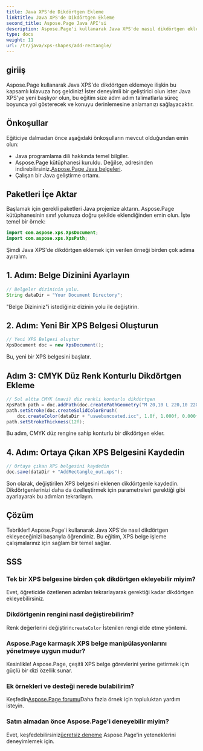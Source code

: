 ```yaml
---
title: Java XPS'de Dikdörtgen Ekleme
linktitle: Java XPS'de Dikdörtgen Ekleme
second_title: Aspose.Page Java API'si
description: Aspose.Page'i kullanarak Java XPS'de nasıl dikdörtgen ekleyeceğinizi öğrenin. Kusursuz belge işleme için adım adım kılavuzumuzu izleyin. #JavaXPS #AsposePage
type: docs
weight: 11
url: /tr/java/xps-shapes/add-rectangle/
---
```

## giriiş
Aspose.Page kullanarak Java XPS'de dikdörtgen eklemeye ilişkin bu kapsamlı kılavuza hoş geldiniz! İster deneyimli bir geliştirici olun ister Java XPS'ye yeni başlıyor olun, bu eğitim size adım adım talimatlarla süreç boyunca yol gösterecek ve konuyu derinlemesine anlamanızı sağlayacaktır.
## Önkoşullar
Eğiticiye dalmadan önce aşağıdaki önkoşulların mevcut olduğundan emin olun:
- Java programlama dili hakkında temel bilgiler.
-  Aspose.Page kütüphanesi kuruldu. Değilse, adresinden indirebilirsiniz.[Aspose.Page Java belgeleri](https://reference.aspose.com/page/java/).
- Çalışan bir Java geliştirme ortamı.
## Paketleri İçe Aktar
Başlamak için gerekli paketleri Java projenize aktarın. Aspose.Page kütüphanesinin sınıf yolunuza doğru şekilde eklendiğinden emin olun. İşte temel bir örnek:
```java
import com.aspose.xps.XpsDocument;
import com.aspose.xps.XpsPath;
```
Şimdi Java XPS'de dikdörtgen eklemek için verilen örneği birden çok adıma ayıralım.
## 1. Adım: Belge Dizinini Ayarlayın
```java
// Belgeler dizininin yolu.
String dataDir = "Your Document Directory";
```
"Belge Dizininiz"i istediğiniz dizinin yolu ile değiştirin.
## 2. Adım: Yeni Bir XPS Belgesi Oluşturun
```java
// Yeni XPS Belgesi oluştur
XpsDocument doc = new XpsDocument();
```
Bu, yeni bir XPS belgesini başlatır.
## Adım 3: CMYK Düz Renk Konturlu Dikdörtgen Ekleme
```java
// Sol altta CMYK (mavi) düz renkli konturlu dikdörtgen
XpsPath path = doc.addPath(doc.createPathGeometry("M 20,10 L 220,10 220,100 20,100 Z"));
path.setStroke(doc.createSolidColorBrush(
    doc.createColor(dataDir + "uswebuncoated.icc", 1.0f, 1.000f, 0.000f, 0.000f, 0.000f)));
path.setStrokeThickness(12f);
```
Bu adım, CMYK düz rengine sahip konturlu bir dikdörtgen ekler.
## 4. Adım: Ortaya Çıkan XPS Belgesini Kaydedin
```java
// Ortaya çıkan XPS belgesini kaydedin
doc.save(dataDir + "AddRectangle_out.xps");
```
Son olarak, değiştirilen XPS belgesini eklenen dikdörtgenle kaydedin.
Dikdörtgenlerinizi daha da özelleştirmek için parametreleri gerektiği gibi ayarlayarak bu adımları tekrarlayın.
## Çözüm
Tebrikler! Aspose.Page'i kullanarak Java XPS'de nasıl dikdörtgen ekleyeceğinizi başarıyla öğrendiniz. Bu eğitim, XPS belge işleme çalışmalarınız için sağlam bir temel sağlar.
## SSS
### Tek bir XPS belgesine birden çok dikdörtgen ekleyebilir miyim?
Evet, öğreticide özetlenen adımları tekrarlayarak gerektiği kadar dikdörtgen ekleyebilirsiniz.
### Dikdörtgenin rengini nasıl değiştirebilirim?
 Renk değerlerini değiştirin`createColor` İstenilen rengi elde etme yöntemi.
### Aspose.Page karmaşık XPS belge manipülasyonlarını yönetmeye uygun mudur?
Kesinlikle! Aspose.Page, çeşitli XPS belge görevlerini yerine getirmek için güçlü bir dizi özellik sunar.
### Ek örnekleri ve desteği nerede bulabilirim?
 Keşfedin[Aspose.Page forumu](https://forum.aspose.com/c/page/39)Daha fazla örnek için topluluktan yardım isteyin.
### Satın almadan önce Aspose.Page'i deneyebilir miyim?
 Evet, keşfedebilirsiniz[ücretsiz deneme](https://releases.aspose.com/) Aspose.Page'in yeteneklerini deneyimlemek için.
